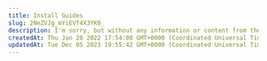 ```yaml
---
title: Install Guides
slug: 2NeZVJg_mYiEVf4X3YK0_
description: I'm sorry, but without any information or content from the document, it is not possible to provide an accurate SEO description.
createdAt: Thu Jan 20 2022 17:54:08 GMT+0000 (Coordinated Universal Time)
updatedAt: Tue Dec 05 2023 19:55:42 GMT+0000 (Coordinated Universal Time)
---
```










